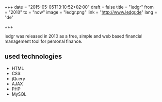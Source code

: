 +++
date = "2015-05-05T13:10:52+02:00"
draft = false
title = "ledgr"
from = "2010"
to = "now"
image = "ledgr.png"
link = "http://www.ledgr.de"
lang = "de"

+++

ledgr was released in 2010 as a free, simple and web based financial management tool for personal finance.

## used technologies

* HTML
* CSS
* jQuery
* AJAX
* PHP
* MySQL
